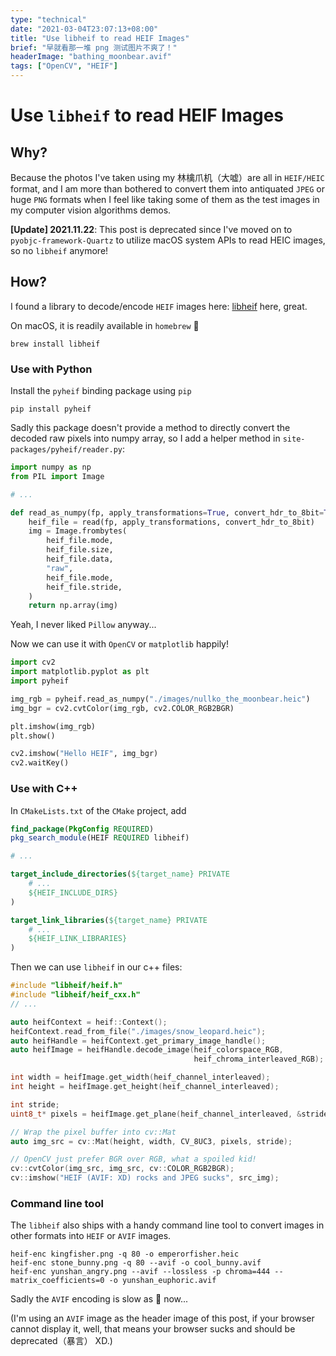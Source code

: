 ```yaml
---
type: "technical"
date: "2021-03-04T23:07:13+08:00"
title: "Use libheif to read HEIF Images"
brief: "早就看那一堆 png 测试图片不爽了！"
headerImage: "bathing_moonbear.avif"
tags: ["OpenCV", "HEIF"]
---
```

# Use `libheif` to read HEIF Images

## Why?

Because the photos I've taken using my 林檎爪机（大嘘）are all in `HEIF/HEIC` format, and I am more than bothered to convert them into antiquated `JPEG` or huge `PNG` formats when I feel like taking some of them as the test images in my computer vision algorithms demos.

**[Update] 2021.11.22**: This post is deprecated since I've moved on to `pyobjc-framework-Quartz` to utilize macOS system APIs to read HEIC images, so no `libheif` anymore!

## How?

I found a library to decode/encode `HEIF` images here: [libheif](https://github.com/strukturag/libheif) here, great.

On macOS, it is readily available in `homebrew` 🍺

```shell
brew install libheif
```

### Use with Python

Install the `pyheif` binding package using `pip`

```shell
pip install pyheif
```

Sadly this package doesn't provide a method to directly convert the decoded raw pixels into numpy array, so I add a helper method in `site-packages/pyheif/reader.py`:

```python
import numpy as np
from PIL import Image

# ...

def read_as_numpy(fp, apply_transformations=True, convert_hdr_to_8bit=True):
    heif_file = read(fp, apply_transformations, convert_hdr_to_8bit)
    img = Image.frombytes(
        heif_file.mode,
        heif_file.size,
        heif_file.data,
        "raw",
        heif_file.mode,
        heif_file.stride,
    )
    return np.array(img)
```

Yeah, I never liked `Pillow` anyway...

Now we can use it with `OpenCV` or `matplotlib` happily!

```python
import cv2
import matplotlib.pyplot as plt
import pyheif

img_rgb = pyheif.read_as_numpy("./images/nullko_the_moonbear.heic")
img_bgr = cv2.cvtColor(img_rgb, cv2.COLOR_RGB2BGR)

plt.imshow(img_rgb)
plt.show()

cv2.imshow("Hello HEIF", img_bgr)
cv2.waitKey()
```

### Use with C++

In `CMakeLists.txt` of the `CMake` project, add

```cmake
find_package(PkgConfig REQUIRED)
pkg_search_module(HEIF REQUIRED libheif)

# ...

target_include_directories(${target_name} PRIVATE 
    # ...
    ${HEIF_INCLUDE_DIRS}
)

target_link_libraries(${target_name} PRIVATE 
    # ...
    ${HEIF_LINK_LIBRARIES}
)
```

Then we can use `libheif` in our c++ files:

```cpp
#include "libheif/heif.h"
#include "libheif/heif_cxx.h"
// ...

auto heifContext = heif::Context();
heifContext.read_from_file("./images/snow_leopard.heic");
auto heifHandle = heifContext.get_primary_image_handle();
auto heifImage = heifHandle.decode_image(heif_colorspace_RGB,
                                         heif_chroma_interleaved_RGB);

int width = heifImage.get_width(heif_channel_interleaved);
int height = heifImage.get_height(heif_channel_interleaved);

int stride;
uint8_t* pixels = heifImage.get_plane(heif_channel_interleaved, &stride);

// Wrap the pixel buffer into cv::Mat 
auto img_src = cv::Mat(height, width, CV_8UC3, pixels, stride);

// OpenCV just prefer BGR over RGB, what a spoiled kid!
cv::cvtColor(img_src, img_src, cv::COLOR_RGB2BGR);
cv::imshow("HEIF (AVIF: XD) rocks and JPEG sucks", src_img);
```

### Command line tool

The `libheif` also ships with a handy command line tool to convert images in other formats into `HEIF` or `AVIF` images.

```shell
heif-enc kingfisher.png -q 80 -o emperorfisher.heic
heif-enc stone_bunny.png -q 80 --avif -o cool_bunny.avif 
heif-enc yunshan_angry.png --avif --lossless -p chroma=444 --matrix_coefficients=0 -o yunshan_euphoric.avif
```

Sadly the `AVIF` encoding is slow as 💩 now...

(I'm using an `AVIF` image as the header image of this post, if your browser cannot display it, well, that means your browser sucks and should be deprecated（暴言） XD.)
